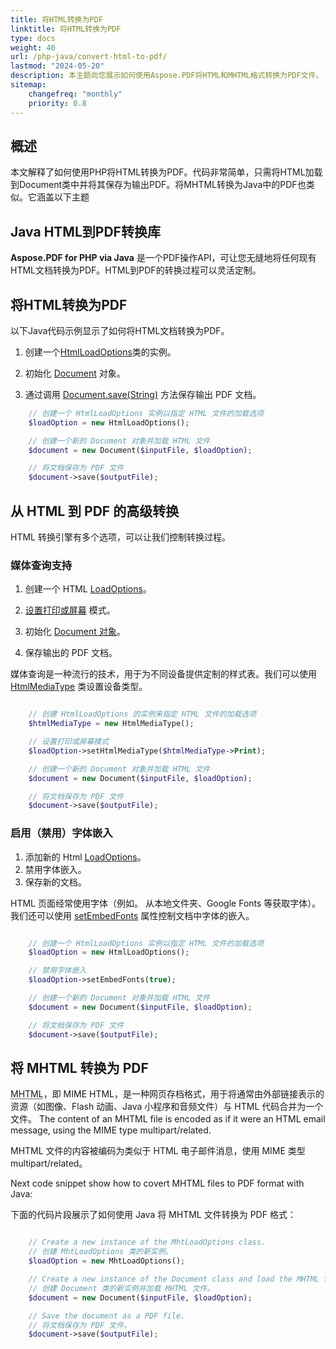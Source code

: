 ```yaml
---
title: 将HTML转换为PDF
linktitle: 将HTML转换为PDF
type: docs
weight: 40
url: /php-java/convert-html-to-pdf/
lastmod: "2024-05-20"
description: 本主题向您展示如何使用Aspose.PDF将HTML和MHTML格式转换为PDF文件。
sitemap:
    changefreq: "monthly"
    priority: 0.8
---
```


## 概述

本文解释了如何使用PHP将HTML转换为PDF。代码非常简单，只需将HTML加载到Document类中并将其保存为输出PDF。将MHTML转换为Java中的PDF也类似。它涵盖以下主题

## Java HTML到PDF转换库

**Aspose.PDF for PHP via Java** 是一个PDF操作API，可让您无缝地将任何现有HTML文档转换为PDF。HTML到PDF的转换过程可以灵活定制。

## 将HTML转换为PDF

以下Java代码示例显示了如何将HTML文档转换为PDF。

1. 创建一个[HtmlLoadOptions](https://reference.aspose.com/pdf/java/com.aspose.pdf/HtmlLoadOptions)类的实例。

1. 初始化 [Document](https://reference.aspose.com/pdf/java/com.aspose.pdf/document/) 对象。
1. 通过调用 [Document.save(String)](https://reference.aspose.com/pdf/java/com.aspose.pdf/document/#save-java.lang.String-) 方法保存输出 PDF 文档。

```php
    // 创建一个 HtmlLoadOptions 实例以指定 HTML 文件的加载选项
    $loadOption = new HtmlLoadOptions();

    // 创建一个新的 Document 对象并加载 HTML 文件
    $document = new Document($inputFile, $loadOption);

    // 将文档保存为 PDF 文件
    $document->save($outputFile);
```

## 从 HTML 到 PDF 的高级转换

HTML 转换引擎有多个选项，可以让我们控制转换过程。

### 媒体查询支持

1. 创建一个 HTML [LoadOptions](https://reference.aspose.com/pdf/java/com.aspose.pdf/HtmlLoadOptions)。
1. [设置打印或屏幕](https://reference.aspose.com/pdf/java/com.aspose.pdf/htmlloadoptions/#setHtmlMediaType-int-) 模式。

1. 初始化 [Document 对象](https://reference.aspose.com/page/java/com.aspose.page/document)。
1. 保存输出的 PDF 文档。

媒体查询是一种流行的技术，用于为不同设备提供定制的样式表。我们可以使用 [HtmlMediaType](https://reference.aspose.com/pdf/java/com.aspose.pdf/HtmlMediaType) 类设置设备类型。

```php

    // 创建 HtmlLoadOptions 的实例来指定 HTML 文件的加载选项
    $htmlMediaType = new HtmlMediaType();

    // 设置打印或屏幕模式
    $loadOption->setHtmlMediaType($htmlMediaType->Print);

    // 创建一个新的 Document 对象并加载 HTML 文件
    $document = new Document($inputFile, $loadOption);

    // 将文档保存为 PDF 文件
    $document->save($outputFile);
```

### 启用（禁用）字体嵌入

1. 添加新的 Html [LoadOptions](https://reference.aspose.com/pdf/java/com.aspose.pdf/HtmlLoadOptions)。
1. 禁用字体嵌入。
1. 保存新的文档。

HTML 页面经常使用字体（例如。
 从本地文件夹、Google Fonts 等获取字体）。我们还可以使用 [setEmbedFonts](https://reference.aspose.com/pdf/java/com.aspose.pdf/htmlloadoptions/#setEmbedFonts-boolean-) 属性控制文档中字体的嵌入。

```php

    // 创建一个 HtmlLoadOptions 实例以指定 HTML 文件的加载选项
    $loadOption = new HtmlLoadOptions();

    // 禁用字体嵌入
    $loadOption->setEmbedFonts(true);

    // 创建一个新的 Document 对象并加载 HTML 文件
    $document = new Document($inputFile, $loadOption);

    // 将文档保存为 PDF 文件
    $document->save($outputFile);
```

## 将 MHTML 转换为 PDF

<abbr title="MIME encapsulation of aggregate HTML documents">MHTML</abbr>，即 MIME HTML，是一种网页存档格式，用于将通常由外部链接表示的资源（如图像、Flash 动画、Java 小程序和音频文件）与 HTML 代码合并为一个文件。 The content of an MHTML file is encoded as if it were an HTML email message, using the MIME type multipart/related.

MHTML 文件的内容被编码为类似于 HTML 电子邮件消息，使用 MIME 类型 multipart/related。

Next code snippet show how to covert MHTML files to PDF format with Java:

下面的代码片段展示了如何使用 Java 将 MHTML 文件转换为 PDF 格式：

```php

    // Create a new instance of the MhtLoadOptions class.
    // 创建 MhtLoadOptions 类的新实例。
    $loadOption = new MhtLoadOptions();

    // Create a new instance of the Document class and load the MHTML file.
    // 创建 Document 类的新实例并加载 MHTML 文件。
    $document = new Document($inputFile, $loadOption);

    // Save the document as a PDF file.
    // 将文档保存为 PDF 文件。
    $document->save($outputFile);
```